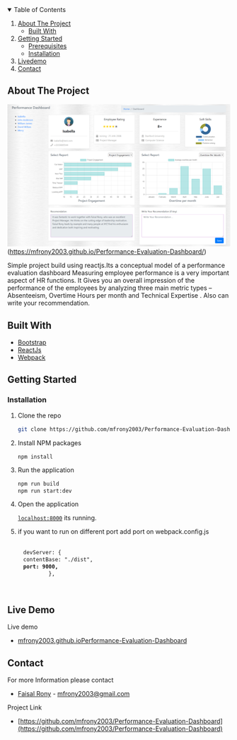 <!-- TABLE OF CONTENTS -->
<details open="open">
  <summary>Table of Contents</summary>
  <ol>
    <li>
      <a href="#about-the-project">About The Project</a>
      <ul>
        <li><a href="#built-with">Built With</a></li>
      </ul>
    </li>
    <li>
      <a href="#getting-started">Getting Started</a>
      <ul>
        <li><a href="#prerequisites">Prerequisites</a></li>
        <li><a href="#installation">Installation</a></li>
      </ul>
    </li>
    <li><a href="#livedemo">Livedemo</a></li>
    <li><a href="#contact">Contact</a></li>
  </ol>
</details>

<!-- ABOUT THE PROJECT -->

## About The Project

![Performance-Evaluation-Dashboard](https://github.com/mfrony2003/Performance-Evaluation-Dashboard/blob/main/EvaluationDashBoard.jpg)(https://mfrony2003.github.io/Performance-Evaluation-Dashboard/)

Simple project build using reactjs.Its a conceptual model of a performance evaluation dashboard
Measuring employee performance is a very important aspect of HR functions. It Gives you an overall impression of the performance of the employees by analyzing three main metric types – Absenteeism, Overtime Hours per month and Technical Expertise . Also can write your recommendation.

## Built With

- [Bootstrap](https://getbootstrap.com)
- [ReactJs](https://reactjs.org/)
- [Webpack](https://webpack.js.org/)

<!-- GETTING STARTED -->

## Getting Started

### Installation

1. Clone the repo
   ```sh
   git clone https://github.com/mfrony2003/Performance-Evaluation-Dashboard.git
   ```
2. Install NPM packages

   ```sh
   npm install

   ```

3. Run the application

   ```JS
   npm run build
   npm run start:dev
   ```

4. Open the application

   [`localhost:8000`](http://localhost:8080) its running.

5. if you want to run on different port add port on webpack.config.js

 <pre>
 <code>
     devServer: {
     contentBase: "./dist",
   <b>  port: 9000,</b>
             },
</code>
 </pre>

## Live Demo

Live demo

- [mfrony2003.github.ioPerformance-Evaluation-Dashboard](https://mfrony2003.github.io/Performance-Evaluation-Dashboard/)

<!-- CONTACT -->

## Contact

For more Information please contact

- [Faisal Rony](https://gmail.com) - mfrony2003@gmail.com

Project Link

- [https://github.com/mfrony2003/Performance-Evaluation-Dashboard](https://github.com/mfrony2003/Performance-Evaluation-Dashboard)
